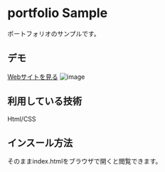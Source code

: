 portfolio Sample
====
ポートフォリオのサンプルです。

## デモ
[Webサイトを見る](https://dashboard.heroku.com/apps/techis-shimiz-portfolio-sample)
![image](https://user-images.githubusercontent.com/85944030/123962846-d856ab80-d9ec-11eb-9be0-cf3d7772c148.png)
## 利用している技術
Html/CSS

## インスール方法
そのままindex.htmlをブラウザで開くと閲覧できます。

